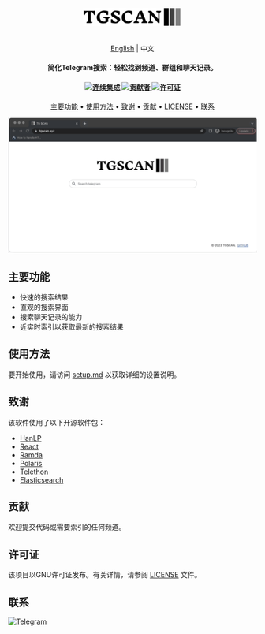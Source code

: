 <h1 align="center">

<a href="https://www.tgscan.xyz"><img style="margin-top: 25px" src="web-app/public/download.svg" width="200"/></a>

</h1>
<p align="center" style="margin-top: 20px">
  <a href="README.md">English</a>
  <span> | </span>
  <span >中文</span>
</p>
<h4 align="center">简化Telegram搜索：轻松找到频道、群组和聊天记录。</h4>

<h4 align="center">
  <a href="https://github.com/tgscan-dev/tgscan/actions/workflows/main.yml">
    <img src="https://img.shields.io/github/actions/workflow/status/tgscan-dev/tgscan/main.yml?branch=main&label=pipeline&style=flat-square" alt="连续集成">
  </a>

  <a href="https://github.com/tgscan-dev/tgscan/graphs/contributors">
    <img src="https://img.shields.io/github/contributors-anon/tgscan-dev/tgscan?color=yellow&style=flat-square" alt="贡献者">
  </a>

  <a href="https://www.gnu.org/licenses/gpl-3.0)">
    <img src="https://img.shields.io/badge/License-GPLv3-blue.svg?style=flat-square" alt="许可证">
  </a>
</h4>

<p align="center">
  <a href="#主要功能">主要功能</a> •
  <a href="#使用方法">使用方法</a> •
  <a href="#致谢">致谢</a> •
  <a href="#贡献">贡献</a> •
  <a href="#license">LICENSE</a> •
  <a href="#联系">联系</a>
</p>

<p align="center">

![screenshot](icon/demo.gif)
</p>

## 主要功能

- 快速的搜索结果
- 直观的搜索界面
- 搜索聊天记录的能力
- 近实时索引以获取最新的搜索结果

## 使用方法

要开始使用，请访问 [setup.md](setup.md) 以获取详细的设置说明。

## 致谢

该软件使用了以下开源软件包：

- [HanLP](https://github.com/hankcs/HanLP)
- [React](https://github.com/facebook/react)
- [Ramda](https://github.com/ramda/ramda)
- [Polaris](https://github.com/Shopify/polaris)
- [Telethon](https://github.com/LonamiWebs/Telethon)
- [Elasticsearch](https://github.com/elastic/elasticsearch)

## 贡献

欢迎提交代码或需要索引的任何频道。

## 许可证

该项目以GNU许可证发布。有关详情，请参阅 [LICENSE](LICENSE) 文件。

## 联系

 <a href="https://t.me/tgscan_dev">
    <img src="https://img.shields.io/badge/Telegram-26A5E4.svg?style=for-the-badge&logo=Telegram&logoColor=white"
         alt="Telegram">
  </a>
